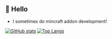 <!--
https://github.com/anuraghazra/github-readme-stats
-->

## 👋 Hello
- I sometimes do mincraft addon development!
<!-- - if you're interested in downloading Minecraft add-ons go to [My website](https://StarsShadow-dev.github.io/) -->

[![GitHub stats](https://github-readme-stats.vercel.app/api?username=StarsShadow-dev)](https://github.com/StarsShadow-dev)
[![Top Langs](https://github-readme-stats.vercel.app/api/top-langs/?username=StarsShadow-dev&layout=compact&hide=html,css)](https://github.com/StarsShadow-dev)
